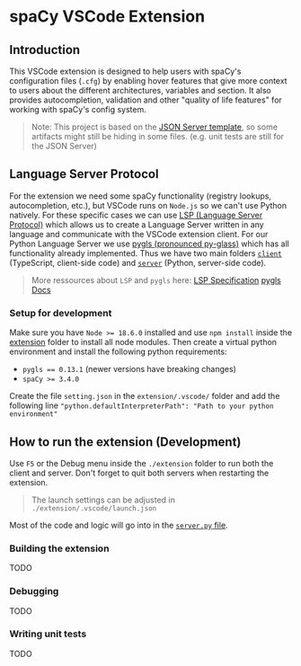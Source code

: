 # spaCy VSCode Extension

## Introduction 

This VSCode extension is designed to help users with spaCy's configuration files (`.cfg`) by enabling hover features that give more context to users about the different architectures, variables and section. It also provides autocompletion, validation and other "quality of life features" for working with spaCy's config system.

> Note: This project is based on the [JSON Server template](https://github.com/thomashacker/pygls/tree/master/examples/json-extension), so some artifacts might still be hiding in some files. (e.g. unit tests are still for the JSON Server)

## Language Server Protocol

For the extension  we need some spaCy functionality (registry lookups, autocompletion, etc.), but VSCode runs on `Node.js` so we can't use Python natively. For these specific cases we can use [LSP (Language Server Protocol)](https://microsoft.github.io/language-server-protocol/overviews/lsp/overview/) which allows us to create a Language Server written in any language and communicate with the VSCode extension client. For our Python Language Server we use [pygls (pronounced py-glass)](https://github.com/openlawlibrary/pygls) which has all functionality already implemented. Thus we have two main folders [`client`](./extension/client/) (TypeScript, client-side code) and [`server`](./extension/server/) (Python, server-side code).

> More ressources about `LSP` and `pygls` here:
[LSP Specification](https://microsoft.github.io/language-server-protocol/specifications/lsp/3.17/specification/)
[pygls Docs](https://pygls.readthedocs.io/en/latest/)

### Setup for development
Make sure you have `Node >= 18.6.0` installed and use `npm install` inside the [extension](./extension/) folder to install all node modules. Then create a virtual python environment and install the following python requirements:

- `pygls == 0.13.1` (newer versions have breaking changes)
- `spaCy >= 3.4.0`

Create the file `setting.json` in the `extension/.vscode/` folder and add the following line `"python.defaultInterpreterPath": "Path to your python environment"`


## How to run the extension (Development)

Use `F5` or the Debug menu inside the `./extension` folder to run both the client and server. Don't forget to quit both servers when restarting the extension.

> The launch settings can be adjusted in `./extension/.vscode/launch.json`

Most of the code and logic will go into in the [`server.py` file](./extension/server/server.py).

### Building the extension
TODO

### Debugging
TODO

### Writing unit tests
TODO
